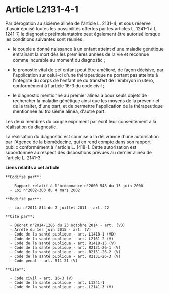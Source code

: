 # Article L2131-4-1

Par dérogation au sixième alinéa de l'article L. 2131-4, et sous réserve d'avoir épuisé toutes les possibilités offertes par
les articles L. 1241-1 à L. 1241-7, le diagnostic préimplantatoire peut également être autorisé lorsque les conditions
suivantes sont réunies :

- le couple a donné naissance à un enfant atteint d'une maladie génétique entraînant la mort dès les premières années de la
vie et reconnue comme incurable au moment du diagnostic ;

- le pronostic vital de cet enfant peut être amélioré, de façon décisive, par l'application sur celui-ci d'une thérapeutique
ne portant pas atteinte à l'intégrité du corps de l'enfant né du transfert de l'embryon in utero, conformément à l'article
16-3 du code civil ;

- le diagnostic mentionné au premier alinéa a pour seuls objets de rechercher la maladie génétique ainsi que les moyens de la
prévenir et de la traiter, d'une part, et de permettre l'application de la thérapeutique mentionnée au troisième alinéa,
d'autre part. 

Les deux membres du couple expriment par écrit leur consentement à la réalisation du diagnostic. 

La réalisation du diagnostic est soumise à la délivrance d'une autorisation par l'Agence de la biomédecine, qui en rend
compte dans son rapport public conformément à l'article L. 1418-1. Cette autorisation est subordonnée au respect des
dispositions prévues au dernier alinéa de l'article L. 2141-3.

**Liens relatifs à cet article**

	**Codifié par**:

	  - Rapport relatif à l'ordonnance n°2000-548 du 15 juin 2000
	  - Loi n°2002-303 du 4 mars 2002

	**Modifié par**:

	  - Loi n°2011-814 du 7 juillet 2011 - art. 22

	**Cité par**:

	  - Décret n°2014-1286 du 23 octobre 2014 - art. (VD)
	  - Arrêté du 1er juin 2015 - art. (V)
	  - Code de la santé publique - art. L1418-1 (VD)
	  - Code de la santé publique - art. L2161-2 (V)
	  - Code de la santé publique - art. R1418-15 (V)
	  - Code de la santé publique - art. R2131-26-1 (V)
	  - Code de la santé publique - art. R2131-26-2 (V)
	  - Code de la santé publique - art. R2131-26-3 (V)
	  - Code pénal - art. 511-21 (V)

	**Cite**:

	  - Code civil - art. 16-3 (V)
	  - Code de la santé publique - art. L1241-1
	  - Code de la santé publique - art. L2141-3 (V)
